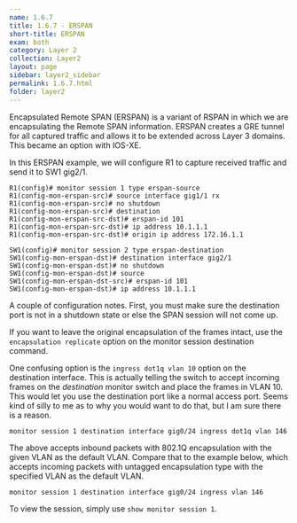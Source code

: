 ```yaml
---
name: 1.6.7
title: 1.6.7 - ERSPAN
short-title: ERSPAN
exam: both
category: Layer 2
collection: Layer2
layout: page
sidebar: layer2_sidebar
permalink: 1.6.7.html
folder: layer2
---
```

Encapsulated Remote SPAN (ERSPAN) is a variant of RSPAN in which we are encapsulating the Remote SPAN information. ERSPAN creates a GRE tunnel for all captured traffic and allows it to be extended across Layer 3 domains. This became an option with IOS-XE.

In this ERSPAN example, we will configure R1 to capture received traffic and send it to SW1 gig2/1.

```
R1(config)# monitor session 1 type erspan-source
R1(config-mon-erspan-src)# source interface gig1/1 rx
R1(config-mon-erspan-src)# no shutdown
R1(config-mon-erspan-src)# destination
R1(config-mon-erspan-src-dst)# erspan-id 101
R1(config-mon-erspan-src-dst)# ip address 10.1.1.1
R1(config-mon-erspan-src-dst)# origin ip address 172.16.1.1
```
```
SW1(config)# monitor session 2 type erspan-destination
SW1(config-mon-erspan-dst)# destination interface gig2/1
SW1(config-mon-erspan-dst)# no shutdown
SW1(config-mon-erspan-dst)# source
SW1(config-mon-erspan-dst-src)# erspan-id 101
SW1(config-mon-erspan-dst)# ip address 10.1.1.1
```

A couple of configuration notes. First, you must make sure the destination port is not in a shutdown state or else the SPAN session will not come up.

If you want to leave the original encapsulation of the frames intact, use the `encapsulation replicate` option on the monitor session destination command.

One confusing option is the `ingress dot1q vlan 10` option on the destination interface. This is actually telling the switch to accept incoming frames on the *destination* monitor switch and place the frames in VLAN 10. This would let you use the destination port like a normal access port. Seems kind of silly to me as to why you would want to do that, but I am sure there is a reason.

```
monitor session 1 destination interface gig0/24 ingress dot1q vlan 146
```
The above accepts inbound packets with 802.1Q encapsulation with the given VLAN as the default VLAN. Compare that to the example below, which accepts incoming packets with untagged encapsulation type with the specified VLAN as the default VLAN.
```
monitor session 1 destination interface gig0/24 ingress vlan 146
```

To view the session, simply use `show monitor session 1`.
